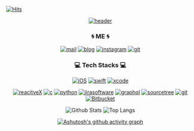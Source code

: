 <div align=center>

<div align=left>

[![Hits](https://hits.seeyoufarm.com/api/count/incr/badge.svg?url=https%3A%2F%2Fgithub.com%2Fsunghong32&count_bg=%2379C83D&title_bg=%23555555&icon=&icon_color=%23E7E7E7&title=hits&edge_flat=false)](https://hits.seeyoufarm.com)

</div>

[![header](https://capsule-render.vercel.app/api?type=cylinder&color=auto&height=300&section=header&text=Sunghong%20Min&fontSize=80&fontAlign=50&desc=iOS%20Developer&descAlignY=78&descSize=25&descAlign=73)](https://github.com/sunghong32)  






### 🌀 ME 🌀
[![mail](https://img.shields.io/badge/sunghong32@gmail.com-EA4335?style=flat&logo=Gmail&logoColor=white)](mailto:sunghong32@gmail.com) [![blog](https://img.shields.io/badge/tistory-important?style=flat&logo=Telegraph&logoColor=white)](https://hong-sangcompany.tistory.com) [![instagram](https://img.shields.io/badge/instagram-ff69b4?style=flat&logo=Instagram&logoColor=white)](https://hong-sangcompany.tistory.com)  [![git](https://img.shields.io/badge/github-181717?style=flat&logo=Github&logoColor=white)](https://github.com/sunghong32)  





### 💻 Tech Stacks 💻
[![iOS](https://img.shields.io/badge/iOS-black?style=flat&logo=iOS&logoColor=white)]() [![swift](https://img.shields.io/badge/swift-F05138?style=flat&logo=Swift&logoColor=white)]() [![xcode](https://img.shields.io/badge/xcode-147EFB?style=flat&logo=Xcode&logoColor=white)]()

[![reacitveX](https://img.shields.io/badge/reactiveX-B7178C?style=flat&logo=ReactiveX&logoColor=white)]() [![c](https://img.shields.io/badge/c-A8B9CC?style=flat&logo=C&logoColor=white)]() [![python](https://img.shields.io/badge/python-3776AB?style=flat&logo=Python&logoColor=white)]() 
[![jirasoftware](https://img.shields.io/badge/jira_software-0052CC?style=flat&logo=JiraSoftware&logoColor=white)]() [![graphql](https://img.shields.io/badge/graphql-E10098?style=flat&logo=GraphQL&logoColor=white)]() [![sourcetree](https://img.shields.io/badge/sourcetree-0052CC?style=flat&logo=SourceTree&logoColor=white)]() [![git](https://img.shields.io/badge/git-F05032?style=flat&logo=Git&logoColor=white)]() [![Bitbucket](https://img.shields.io/badge/bitbucket-0052CC?style=flat&logo=Bitbucket&logoColor=white)]()  






![Github Stats](https://github-readme-stats.vercel.app/api?username=sunghong32&show_icons=true&theme=vue) ![Top Langs](https://github-readme-stats.vercel.app/api/top-langs/?username=sunghong32&layout=compact&theme=vue)  

[![Ashutosh's github activity graph](https://activity-graph.herokuapp.com/graph?username=sunghong32&theme=rogue)](https://github.com/sunghong32/github-readme-activity-graph)


</div>
